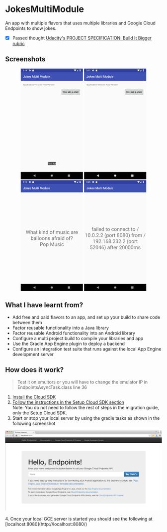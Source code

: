 # JokesMultiModule
An app with multiple flavors that uses multiple libraries and Google Cloud Endpoints to show jokes.
- [x] Passed thought [Udacity's PROJECT SPECIFICATION: Build It Bigger rubric](https://review.udacity.com/#!/rubrics/61/view)

## Screenshots
<p align="center"><img src="/pictures/screenshot1.png" width="200"> <img src="/pictures/screenshot2.png" width="200"> <img src="/pictures/screenshot3.png" width="200"> <img src="/pictures/screenshot4.png" width="200"></p>

## What I have learnt from?
- Add free and paid flavors to an app, and set up your build to share code between them
- Factor reusable functionality into a Java library
- Factor reusable Android functionality into an Android library
- Configure a multi project build to compile your libraries and app
- Use the Gradle App Engine plugin to deploy a backend
- Configure an integration test suite that runs against the local App Engine development server

## How does it work?
> Test it on emultors or you will have to change the emulator IP in EndpointsAsyncTask.class line 36

1. [Install the Cloud SDK](https://cloud.google.com/sdk/docs/)
2. [Follow the instructions in the Setup Cloud SDK section](https://cloud.google.com/endpoints/docs/frameworks/java/migrating-android)  
Note: You do not need to follow the rest of steps in the migration guide, only the Setup Cloud SDK.
3. Start or stop your local server by using the gradle tasks as shown in the following screenshot
<p align="center"><img src="/pictures/devappserver-endpoints.png"></p>
4. Once your local GCE server is started you should see the following at [localhost:8080](http://localhost:8080/)
